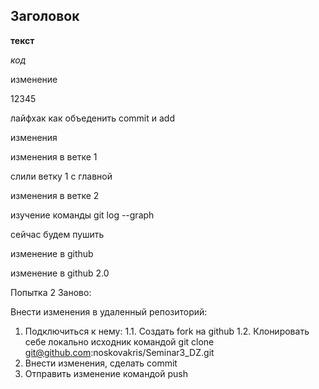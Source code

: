 ## Заголовок ##

__текст__

_код_

изменение 

12345

лайфхак как объеденить commit и add

изменения 

изменения в ветке 1

слили ветку 1 с главной

изменения в ветке 2

изучение команды git log --graph

сейчас будем пушить

изменение в github

изменение в github 2.0


Попытка 2
Заново: 

Внести изменения в удаленный репозиторий:
1. Подключиться к нему:
    1.1. Создать fork на github
    1.2. Клонировать себе локально исходник командой git clone git@github.com:noskovakris/Seminar3_DZ.git
2. Внести изменения, сделать commit
3. Отправить изменение командой push
